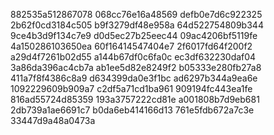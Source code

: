 882535a512867078
068cc76e16a48569
defb0e7d6c922325
2b62f0cd3184c505
b9f3279df48e958a
64d522754809b344
9ce4b3d9f134c7e9
d0d5ec27b25eec44
09ac4206bf5119fe
4a150286103650ea
60f16414547404e7
2f6017fd64f200f2
a29d4f7261b02d55
a144b67df0c6fa0c
ec3df632230daf04
3a86da396ac4cb7a
ab1ee5d82e8249f2
b05333e280fb27a8
411a7f8f4386c8a9
d634399da0e3f1bc
ad6297b344a9ea6e
1092229609b909a7
c2df5a71cd1ba961
909194fc443ea1fe
816ad55724d85359
193a3757222cd81e
a001808b7d9eb681
2db739a1ae6691c7
b0da6eb414166d13
761e5fdb672a7c3e
33447d9a48a0473a
